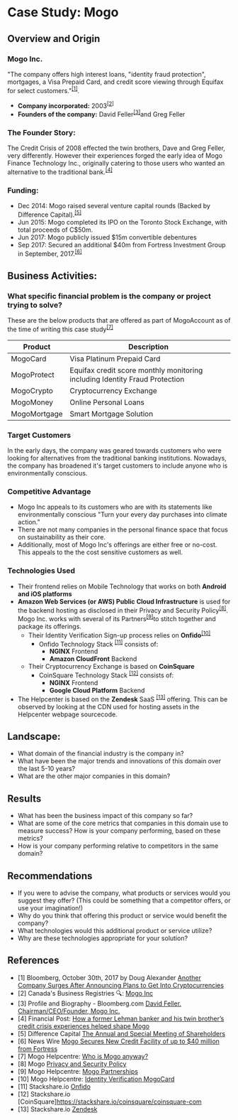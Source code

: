 # Case Study: Mogo

## Overview and Origin

### Mogo Inc.

"The company offers high interest loans, "identity fraud protection", mortgages, a Visa Prepaid Card, and credit score viewing through Equifax for select customers."<sup>[\[1\]](#1)</sup>.

* **Company incorporated:** 2003<sup>[\[2\]](#2)</sup>
* **Founders of the company:** David Feller<sup>[\[3\]](#3)</sup>and Greg Feller

### The Founder Story:

The Credit Crisis of 2008 effected the twin brothers, Dave and Greg Feller, very differently. However their experiences forged the early idea of Mogo Finance Technology Inc., originally catering to those users who wanted an alternative to the traditional bank.<sup>[\[4\]](#4)</sup>

### Funding:

* Dec 2014: Mogo raised several venture capital rounds (Backed by Difference Capital).<sup>[\[5\]](#5)</sup>
* Jun 2015: Mogo completed its IPO on the Toronto Stock Exchange, with total proceeds of C$50m.
* Jun 2017: Mogo publicly issued $15m convertible debentures
* Sep 2017: Secured an additional $40m from Fortress Investment Group in September, 2017.<sup>[\[6\]](#6)</sup>

## Business Activities:

### What specific financial problem is the company or project trying to solve?

These are the below products that are offered as part of MogoAccount as of the time of writing this case study<sup>[\[7\]](#7)</sup>

| Product | Description |
| ------- | ----------- |
| MogoCard | Visa Platinum Prepaid Card |
| MogoProtect | Equifax credit score monthly monitoring including Identity Fraud Protection |
| MogoCrypto | Cryptocurrency Exchange |
| MogoMoney | Online Personal Loans |
| MogoMortgage | Smart Mortgage Solution |

### Target Customers

In the early days, the company was geared towards customers who were looking for alternatives from the traditional banking institutions.
Nowadays, the company has broadened it's target customers to include anyone who is environmentally conscious.

### Competitive Advantage

* Mogo Inc appeals to its customers who are
with its statements like environmentally conscious "Turn your every day purchases into climate action."
* There are not many companies in the personal finance space that focus on sustainability as their core.
* Additionally, most of Mogo Inc's offerings are either free or no-cost. This appeals to the the cost sensitive customers as well.

### Technologies Used

* Their frontend relies on Mobile Technology that works on both **Android and iOS platforms**
* **Amazon Web Services (or AWS) Public Cloud Infrastructure** is used for the backend hosting as disclosed in their Privacy and Security Policy<sup>[\[8\]](#8)</sup>.
Mogo Inc. works with several of its Partners<sup>[\[9\]](#9)</sup>to stitch together and package its offerings.
   * Their Identity Verification Sign-up process relies on **Onfido**<sup>[\[10\]](#10)</sup>
     * Onfido Technology Stack <sup>[\[11\]](#11)</sup> consists of:
       * **NGINX** Frontend
       * **Amazon CloudFront** Backend  
   * Their Cryptocurrency Exchange is based on **CoinSquare**
     * CoinSquare Technology Stack <sup>[\[12\]](#12)</sup> consists of:
       * **NGINX** Frontend
       * **Google Cloud Platform** Backend
 * The Helpcenter is based on the **Zendesk** SaaS <sup>[\[13\]](#13)</sup> offering. This can be observed by looking at the CDN used for hosting assets in the Helpcenter webpage sourcecode.
   

## Landscape:

* What domain of the financial industry is the company in?
* What have been the major trends and innovations of this domain over the last 5-10 years?
* What are the other major companies in this domain?

## Results

* What has been the business impact of this company so far?
* What are some of the core metrics that companies in this domain use to measure success? How is your company performing, based on these metrics?
* How is your company performing relative to competitors in the same domain?

## Recommendations

* If you were to advise the company, what products or services would you suggest they offer? (This could be something that a competitor offers, or use your imagination!)
* Why do you think that offering this product or service would benefit the company?
* What technologies would this additional product or service utilize?
* Why are these technologies appropriate for your solution?

## References

* <a id="1">[1]</a> Bloomberg, October 30th, 2017 by Doug Alexander [Another Company Surges After Announcing Plans to Get Into Cryptocurrencies](https://www.bloomberg.com/news/articles/2017-10-30/mogo-soars-24-after-saying-it-added-blockchain-capabilities)
* <a id="2">[2]</a> Canada's Business Registries 🔍: [Mogo Inc](https://beta.canadasbusinessregistries.ca/search/results?search=%7BMogo%20Inc%7D&status=Active)
* <a id="3">[3]</a> Profile and Biography - Bloomberg.com [David Feller. Chairman/CEO/Founder, Mogo Inc.](https://www.bloomberg.com/profile/person/19176207#:~:text=Listen-,David,%2FCEO%2FFounder%2C%20Mogo%20Inc)
* <a id="4">[4]</a> Financial Post: [How a former Lehman banker and his twin brother’s credit crisis experiences helped shape Mogo](https://financialpost.com/news/fp-street/how-a-former-lehman-banker-and-his-twin-brothers-credit-crisis-experiences-helped-shape-mogo)
* <a id="5">[5]</a> Difference Capital [The Annual and Special Meeting of Shareholders](https://www.sec.gov/Archives/edgar/data/1602842/000147793219006239/mogo_ex410.htm)
* <a id="6">[6]</a> News Wire [Mogo Secures New Credit Facility of up to $40 million from Fortress](https://www.newswire.ca/news-releases/mogo-secures-new-credit-facility-of-up-to-40-million-from-fortress-647762003.html)
* <a id="7">[7]</a> Mogo Helpcentre: [Who is Mogo anyway?](https://helpcentre.mogo.ca/hc/en-us/articles/360042245353-Who-is-Mogo-anyway-)
* <a id="8">[8]</a> Mogo [Privacy and Security Policy](https://www.mogo.ca/privacy-and-security-policy)
* <a id="9">[9]</a> Mogo Helpcentre: [Mogo Partnerships](https://helpcentre.mogo.ca/hc/en-us/articles/4403928049427-Mogo-Partnerships)
* <a id="10">[10]</a> Mogo Helpcentre: [Identity Verification MogoCard](https://helpcentre.mogo.ca/hc/en-us/articles/4408635504019-Identity-Verification-Mogocard)
* <a id="11">[11]</a> Stackshare.io [Onfido](https://stackshare.io/onfido/onfido)
* <a id="12">[12]</a> Stackshare.io [CoinSquare]https://stackshare.io/coinsquare/coinsquare-com
* <a id="13">[13]</a> Stackshare.io [Zendesk](https://stackshare.io/zendesk#stacks)